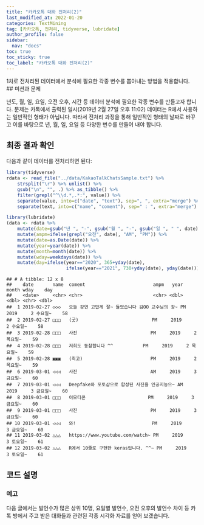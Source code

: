 ```yaml
---
title: "카카오톡 대화 전처리(2)"
last_modified_at: 2022-01-20
categories: TextMining
tag: [카카오톡, 전처리, tidyverse, lubridate]
author_profile: false
sidebar:
  nav: "docs"
toc: true
toc_sticky: true
toc_label: "카카오톡 대화 전처리(2)"
---
```

<div class="notice--success">
1차로 전처리된 데이터에서 분석에 필요한 각종 변수를 뽑아내는 방법을 적용합니다.
</div>
## 미션과 문제

년도, 월, 일, 요일, 오전 오후, 시간 등 데이터 분석에 필요한 각종 변수를 만들고자 합니다. 문제는 카톡에서 출력된 일시(2019년 2월 27일 오후 11:02) 데이터는 R에서 사용하는 일반적인 형태가 아닙니다. 따라서 전처리 과정을 통해 일반적인 형태의 날짜로 바꾸고 이를 바탕으로 년, 월, 일, 요일 등 다양한 변수를 만들어 내야 합니다.


## 최종 결과 확인

다음과 같이 데이터를 전처리하면 된다:

``` r
library(tidyverse)
rdata <- read_file("../data/KakaoTalkChatsSample.txt") %>%                # txt 파일 읽어오기
    strsplit("\r") %>% unlist() %>%                                       # 같은 사람의 글은 한 줄로
    gsub("\n", "", .) %>% as_tibble() %>%                                 # 줄바꿈 없애기
    filter(grepl("^\\d.*,.*:", value)) %>%                                # 숫자시작 , : 있는 것만
    separate(value, into=c("date", "text"), sep=", ", extra="merge") %>%  # 날짜와 글 분리
    separate(text, into=c("name", "coment"), sep=" : ", extra="merge")    # 이름과 글 내용 분리

library(lubridate)
(data <- rdata %>% 
    mutate(date=gsub("년 ", "-", gsub("월 ", "-", gsub("일 ", " ", date)))) %>%  # 년월일 대체 및 삭제
    mutate(ampm=ifelse(grepl("오전", date), "AM", "PM")) %>%                     # 오전 오후 변수 만들기
    mutate(date=as.Date(date)) %>%                                               # 날짜 형태로 만들기
    mutate(year=year(date)) %>%                                                  # 년도 변수 만들기
    mutate(month=month(date)) %>%                                                # 달 변수 만들기
    mutate(wday=weekdays(date)) %>%                                              # 요일 변수 만들기
    mutate(day=ifelse(year=="2020", 365+yday(date), 
                      ifelse(year=="2021", 730+yday(date), yday(date)))))        # 연속된 날 수
```

    ## # A tibble: 12 x 8
    ##    date       name  coment                         ampm   year month wday    day
    ##    <date>     <chr> <chr>                          <chr> <dbl> <dbl> <chr> <dbl>
    ##  1 2019-02-27 ◇◇◇   오늘 강연 고맙게 잘~ 들었습니다 김OO 교수님의 창~ PM     2019     2 수요일~    58
    ##  2 2019-02-27 □□□   (굿)                           PM     2019     2 수요일~    58
    ##  3 2019-02-28 □□□   사진                           PM     2019     2 목요일~    59
    ##  4 2019-02-28 □□□   저희도 동참합니다 ^^           PM     2019     2 목요일~    59
    ##  5 2019-02-28 ▣▣▣   (최고)                         PM     2019     2 목요일~    59
    ##  6 2019-03-01 ◁◁◁   사진                           AM     2019     3 금요일~    60
    ##  7 2019-03-01 ◁◁◁   Deepfake와 포토샵으로 합성된 사진을 인공지능으~ AM     2019     3 금요일~    60
    ##  8 2019-03-01 □□□   이모티콘                       PM     2019     3 금요일~    60
    ##  9 2019-03-01 □□□   사진                           PM     2019     3 금요일~    60
    ## 10 2019-03-01 ◁◁◁   와!                            PM     2019     3 금요일~    60
    ## 11 2019-03-02 △△△   https://www.youtube.com/watch~ PM     2019     3 토요일~    61
    ## 12 2019-03-02 △△△   R에서 10줄로 구현한 keras입니다. ^^~ PM     2019     3 토요일~    61

## 코드 설명

### 예고

다음 글에서는 발언수가 많은 상위 10명, 요일별 발언수, 오전 오후의 발언수
차이 등 카톡 방에서 주고 받은 대화들과 관련된 각종 시각화 자료를 얻어
보겠습니다.
